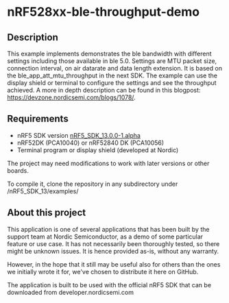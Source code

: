 nRF528xx-ble-throughput-demo
=====================
Description
-----------
This example implements demonstrates the ble bandwidth with different settings including those available in ble 5.0. Settings are MTU packet size, connection interval, on air datarate and data length extension. It is based on the ble_app_att_mtu_throughput in the next SDK. The example can use the display shield or terminal to configure the settings and see the throughput achieved. A more in depth description can be found in this blogpost: https://devzone.nordicsemi.com/blogs/1078/.

Requirements
------------
- nRF5 SDK version [nRF5_SDK_13.0.0-1.alpha](http://developer.nordicsemi.com/nRF5_SDK/nRF5_SDK_v13.x.x/nRF5_SDK_13.0.0-1.alpha_055eef3.zip)
- nRF52DK (PCA10040) or nRF52840 DK (PCA10056)
- Terminal program or display shield (developed at Nordic)
 
The project may need modifications to work with later versions or other boards. 

To compile it, clone the repository in any subdirectory under /nRF5_SDK_13/examples/

About this project
------------------
This application is one of several applications that has been built by the support team at Nordic Semiconductor, as a demo of some particular feature or use case. It has not necessarily been thoroughly tested, so there might be unknown issues. It is hence provided as-is, without any warranty. 

However, in the hope that it still may be useful also for others than the ones we initially wrote it for, we've chosen to distribute it here on GitHub. 

The application is built to be used with the official nRF5 SDK that can be downloaded from developer.nordicsemi.com
